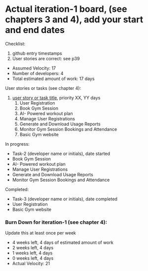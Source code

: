 # Actual iteration-1 board, (see chapters 3 and 4), add your start and end dates 

Checklist: 
1. github entry timestamps
2. User stories are correct: see p39

* Assumed Velocity: 17
* Number of developers: 4
* Total estimated amount of work: 17 days

User stories or tasks (see chapter 4):
1. [user story or task title](./user_stories/user_story_01_title.md), priority XX, YY days 
    1. User Registration
    2. Book Gym Session
    3. AI- Powered workout plan
    4. Manage User Registrations
    5. Generate and Download Usage Reports
    6. Monitor Gym Session Bookings and Attendance
    7. Basic Gym website


In progress:
* Task-2 (developer name or initials), date started
*  Book Gym Session
*  AI- Powered workout plan
*  Manage User Registrations
*  Generate and Download Usage Reports
*  Monitor Gym Session Bookings and Attendance


Completed:
* Task-3 (developer name or initials), date completed
* User Registration
* Basic Gym website

### Burn Down for iteration-1 (see chapter 4):
Update this at least once per week
* 4 weeks left, 4 days of estimated amount of work 
* 2 weeks left, 4 days
* 1 weeks left, 4 days
* 0 weeks left, 4 days
* Actual Velocity:  21